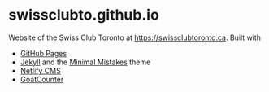 # swissclubto.github.io

Website of the Swiss Club Toronto at <https://swissclubtoronto.ca>. Built with

- [GitHub Pages][pages]
- [Jekyll] and the [Minimal Mistakes][mm] theme
- [Netlify CMS][cms]
- [GoatCounter][gc]

[pages]: <https://pages.github.com/>
[jekyll]: <https://jekyllrb.com/>
[mm]: <https://mmistakes.github.io/minimal-mistakes/>
[cms]: <https://www.netlifycms.org/>
[gc]: <https://www.goatcounter.com/>
